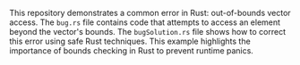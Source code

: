 This repository demonstrates a common error in Rust: out-of-bounds vector access. The `bug.rs` file contains code that attempts to access an element beyond the vector's bounds.  The `bugSolution.rs` file shows how to correct this error using safe Rust techniques.  This example highlights the importance of bounds checking in Rust to prevent runtime panics.